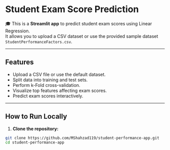 # Student Exam Score Prediction

🎓 This is a **Streamlit app** to predict student exam scores using Linear Regression.  
It allows you to upload a CSV dataset or use the provided sample dataset `StudentPerformanceFactors.csv`.

---

## Features
- Upload a CSV file or use the default dataset.
- Split data into training and test sets.
- Perform k-Fold cross-validation.
- Visualize top features affecting exam scores.
- Predict exam scores interactively.

---

## How to Run Locally

1. **Clone the repository:**

```bash
git clone https://github.com/MShahzad119/student-performance-app.git
cd student-performance-app
